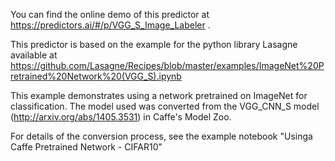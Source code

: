 You can find the online demo of this predictor at https://predictors.ai/#/p/VGG_S_Image_Labeler .

This predictor is based on the example for the python library Lasagne available at https://github.com/Lasagne/Recipes/blob/master/examples/ImageNet%20Pretrained%20Network%20(VGG_S).ipynb

This example demonstrates using a network pretrained on ImageNet for classification. The model used was converted from the VGG_CNN_S model (http://arxiv.org/abs/1405.3531) in Caffe's Model Zoo.

For details of the conversion process, see the example notebook "Usinga Caffe Pretrained Network - CIFAR10"

